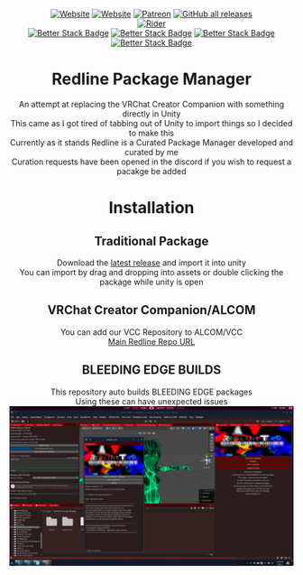 <div align='center'>  

[![Website](https://img.shields.io/website?down_color=red&down_message=Offline&label=arch-linux.pro&style=for-the-badge&up_color=cyan&up_message=Online&url=https%3A%2F%2Farch-linux.pro)](https://arch-linux.pro)
[![Website](https://img.shields.io/website?down_color=red&down_message=Offline&label=C0deRa.in&style=for-the-badge&up_color=cyan&up_message=Online&url=https%3A%2F%2Fc0dera.in)](https://c0dera.in)
[![Patreon](https://img.shields.io/badge/Patreon-Donate-pink?style=for-the-badge)](https://www.patreon.com/PhoenixAceVFX)
[![GitHub all releases](https://img.shields.io/github/downloads/Redline-Team/RPM/total?color=red&label=Total%20Downloads&logo=github&logoColor=red&style=for-the-badge)](https://github.com/Redline-Team/RPM/releases/latest)  
[![Rider](https://img.shields.io/badge/Rider-000000.svg?style=for-the-badge&logo=Rider&logoColor=white&color=black&labelColor=crimson)](https://www.jetbrains.com/rider/)  
[![Better Stack Badge](https://uptime.betterstack.com/status-badges/v3/monitor/1htdw.svg)](https://status.arch-linux.pro)
[![Better Stack Badge](https://uptime.betterstack.com/status-badges/v3/monitor/1htdf.svg)](https://status.arch-linux.pro)
[![Better Stack Badge](https://uptime.betterstack.com/status-badges/v3/monitor/1jo75.svg)](https://status.arch-linux.pro)
[![Better Stack Badge](https://uptime.betterstack.com/status-badges/v3/monitor/1jo77.svg)](https://status.arch-linux.pro)  
# Redline Package Manager  
An attempt at replacing the VRChat Creator Companion with something directly in Unity  
This came as I got tired of tabbing out of Unity to import things so I decided to make this  
Currently as it stands Redline is a Curated Package Manager developed and curated by me  
Curation requests have been opened in the discord if you wish to request a pacakge be added  

# Installation  
## Traditional Package  
Download the [latest release](https://github.com/Redline-Team/RPM/releases/latest) and import it into unity  
You can import by drag and dropping into assets or double clicking the package while unity is open  
## VRChat Creator Companion/ALCOM  
You can add our VCC Repository to ALCOM/VCC  
[Main Redline Repo URL](https://rlist.arch-linux.pro)  
## BLEEDING EDGE BUILDS  
This repository auto builds BLEEDING EDGE packages  
Using these can have unexpected issues  
<img src="Screenshot.webp" />  
</div>

